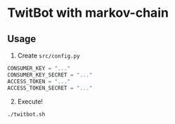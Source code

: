 # TwitBot with markov-chain

## Usage
1. Create `src/config.py`

```python
CONSUMER_KEY = "..."
CONSUMER_KEY_SECRET = "..."
ACCESS_TOKEN = "..."
ACCESS_TOKEN_SECRET = "..."
```
2. Execute!
```bash
./twitbot.sh
```